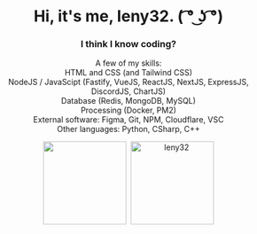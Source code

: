 <h1 align="center">Hi, it's me, leny32. ( ͡° ͜ʖ ͡°) </h1>
<h3 align="center">I think I know coding?</h3>
<p align="center">
    A few of my skills:<br>
    HTML and CSS (and Tailwind CSS)<br>
    NodeJS / JavaScipt (Fastify, VueJS, ReactJS, NextJS, ExpressJS, DiscordJS, ChartJS)<br>
    Database (Redis, MongoDB, MySQL)<br>
    Processing (Docker, PM2)<br>
    External software: Figma, Git, NPM, Cloudflare, VSC<br>
    Other languages: Python, CSharp, C++
</p>
<p align="center">
    <img height="150px" src="https://github-readme-stats.vercel.app/api?username=leny32&show_icons=true&count_private=true&theme=radical&hide=issues,contribs" />&nbsp;
    <img height="150px" src="https://github-readme-stats.vercel.app/api/top-langs/?username=leny32&layout=compact&count_private=true&theme=radical" alt="leny32" />
</p>
